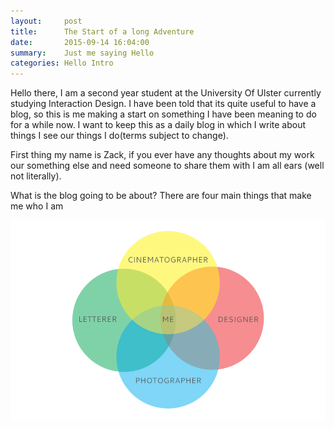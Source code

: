 ```yaml
---
layout:     post
title:      The Start of a long Adventure
date:       2015-09-14 16:04:00
summary:    Just me saying Hello
categories: Hello Intro
---
```


Hello there, I am a second year student at the University Of Ulster currently studying Interaction Design. I have been told that its quite useful to have a blog, so this is me making a start on something I have been meaning to do for a while now. I want to keep this as a daily blog in which I write about things I see our things I do(terms subject to change).

First thing my name is Zack, if you ever have any thoughts about my work our something else and need someone to share them with I am all ears (well not literally).

What is the blog going to be about? There are four main things that make me who I am

![What makes me, me](images/me_circles.png)


